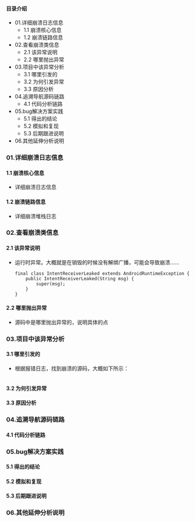 #### 目录介绍
- 01.详细崩溃日志信息
    - 1.1 崩溃核心信息
    - 1.2 崩溃链路信息
- 02.查看崩溃类信息
    - 2.1 该异常说明
    - 2.2 哪里抛出异常
- 03.项目中该异常分析
    - 3.1 哪里引发的
    - 3.2 为何引发异常
    - 3.3 原因分析
- 04.追溯导航源码链路
    - 4.1 代码分析链路
- 05.bug解决方案实践
    - 5.1 得出的结论
    - 5.2 模拟和复现
    - 5.3 后期跟进说明
- 06.其他延伸分析说明



### 01.详细崩溃日志信息
#### 1.1 崩溃核心信息
- 详细崩溃日志信息


#### 1.2 崩溃链路信息
- 详细崩溃堆栈日志




### 02.查看崩溃类信息
#### 2.1 该异常说明
- 运行时异常。大概就是在销毁的时候没有解绑广播，可能会导致崩溃……
    ```
    final class IntentReceiverLeaked extends AndroidRuntimeException {
        public IntentReceiverLeaked(String msg) {
            super(msg);
        }
    }
    ```


#### 2.2 哪里抛出异常
- 源码中是哪里抛出异常的，说明具体的点



### 03.项目中该异常分析
#### 3.1 哪里引发的
- 根据报错日志，找到崩溃的源码，大概如下所示：
    ```

    ```


#### 3.2 为何引发异常


#### 3.3 原因分析


### 04.追溯导航源码链路
#### 4.1 代码分析链路



### 05.bug解决方案实践
#### 5.1 得出的结论



#### 5.2 模拟和复现


#### 5.3 后期跟进说明

### 06.其他延伸分析说明





